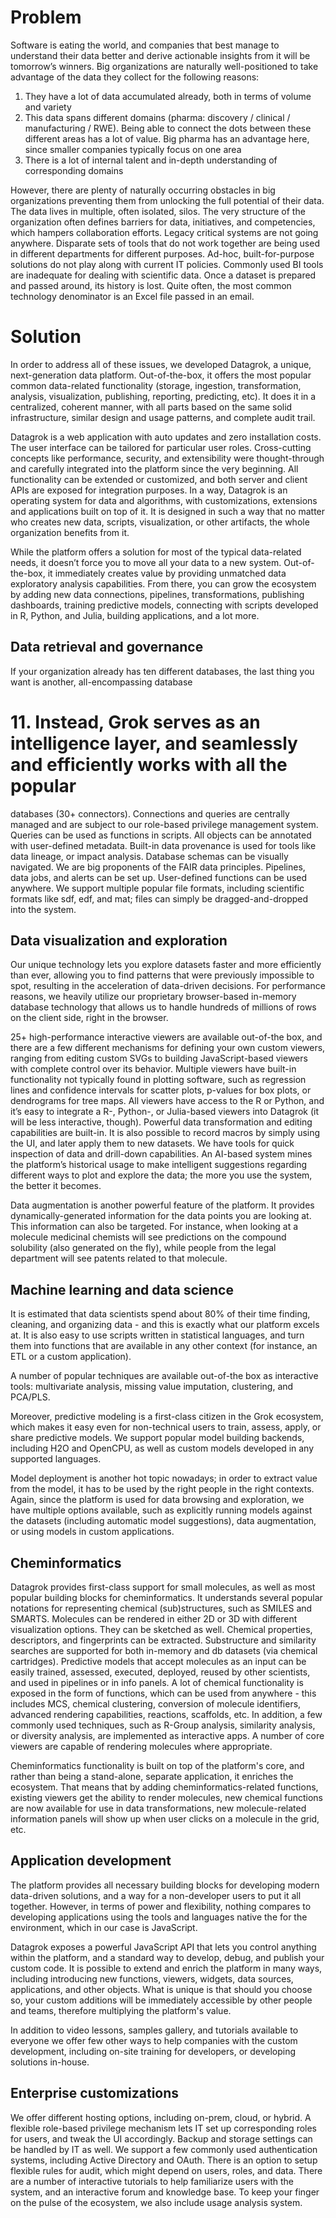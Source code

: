 <!-- TITLE: Enterprise -->
<!-- SUBTITLE: -->

# Problem

Software is eating the world, and companies that best manage to understand their data better and derive actionable
insights from it will be tomorrow’s winners. Big organizations are naturally well-positioned to take advantage of the
data they collect for the following reasons:

1. They have a lot of data accumulated already, both in terms of volume and variety
2. This data spans different domains (pharma: discovery / clinical / manufacturing / RWE). Being able to connect the
   dots between these different areas has a lot of value. Big pharma has an advantage here, since smaller companies
   typically focus on one area
3. There is a lot of internal talent and in-depth understanding of corresponding domains

However, there are plenty of naturally occurring obstacles in big organizations preventing them from unlocking the full
potential of their data. The data lives in multiple, often isolated, silos. The very structure of the organization often
defines barriers for data, initiatives, and competencies, which hampers collaboration efforts. Legacy critical systems
are not going anywhere. Disparate sets of tools that do not work together are being used in different departments for
different purposes. Ad-hoc, built-for-purpose solutions do not play along with current IT policies. Commonly used BI
tools are inadequate for dealing with scientific data. Once a dataset is prepared and passed around, its history is
lost. Quite often, the most common technology denominator is an Excel file passed in an email.

# Solution

In order to address all of these issues, we developed Datagrok, a unique, next-generation data platform. Out-of-the-box,
it offers the most popular common data-related functionality (storage, ingestion, transformation, analysis,
visualization, publishing, reporting, predicting, etc). It does it in a centralized, coherent manner, with all parts
based on the same solid infrastructure, similar design and usage patterns, and complete audit trail.

Datagrok is a web application with auto updates and zero installation costs. The user interface can be tailored for
particular user roles. Cross-cutting concepts like performance, security, and extensibility were thought-through and
carefully integrated into the platform since the very beginning. All functionality can be extended or customized, and
both server and client APIs are exposed for integration purposes. In a way, Datagrok is an operating system for data and
algorithms, with customizations, extensions and applications built on top of it. It is designed in such a way that no
matter who creates new data, scripts, visualization, or other artifacts, the whole organization benefits from it.

While the platform offers a solution for most of the typical data-related needs, it doesn’t force you to move all your
data to a new system. Out-of-the-box, it immediately creates value by providing unmatched data exploratory analysis
capabilities. From there, you can grow the ecosystem by adding new data connections, pipelines, transformations,
publishing dashboards, training predictive models, connecting with scripts developed in R, Python, and Julia, building
applications, and a lot more.

## Data retrieval and governance

If your organization already has ten different databases, the last thing you want is another, all-encompassing database

# 11. Instead, Grok serves as an intelligence layer, and seamlessly and efficiently works with all the popular

databases (30+ connectors). Connections and queries are centrally managed and are subject to our role-based privilege
management system. Queries can be used as functions in scripts. All objects can be annotated with user-defined metadata.
Built-in data provenance is used for tools like data lineage, or impact analysis. Database schemas can be visually
navigated. We are big proponents of the FAIR data principles. Pipelines, data jobs, and alerts can be set up.
User-defined functions can be used anywhere. We support multiple popular file formats, including scientific formats like
sdf, edf, and mat; files can simply be dragged-and-dropped into the system.

## Data visualization and exploration

Our unique technology lets you explore datasets faster and more efficiently than ever, allowing you to find patterns
that were previously impossible to spot, resulting in the acceleration of data-driven decisions. For performance
reasons, we heavily utilize our proprietary browser-based in-memory database technology that allows us to handle
hundreds of millions of rows on the client side, right in the browser.

25+ high-performance interactive viewers are available out-of-the box, and there are a few different mechanisms for
defining your own custom viewers, ranging from editing custom SVGs to building JavaScript-based viewers with complete
control over its behavior. Multiple viewers have built-in functionality not typically found in plotting software, such
as regression lines and confidence intervals for scatter plots, p-values for box plots, or dendrograms for tree maps.
All viewers have access to the R or Python, and it’s easy to integrate a R-, Python-, or Julia-based viewers into
Datagrok (it will be less interactive, though). Powerful data transformation and editing capabilities are built-in. It
is also possible to record macros by simply using the UI, and later apply them to new datasets. We have tools for quick
inspection of data and drill-down capabilities. An AI-based system mines the platform’s historical usage to make
intelligent suggestions regarding different ways to plot and explore the data; the more you use the system, the better
it becomes.

Data augmentation is another powerful feature of the platform. It provides dynamically-generated information for the
data points you are looking at. This information can also be targeted. For instance, when looking at a molecule
medicinal chemists will see predictions on the compound solubility (also generated on the fly), while people from the
legal department will see patents related to that molecule.

## Machine learning and data science

It is estimated that data scientists spend about 80% of their time finding, cleaning, and organizing data - and this is
exactly what our platform excels at. It is also easy to use scripts written in statistical languages, and turn them into
functions that are available in any other context (for instance, an ETL or a custom application).

A number of popular techniques are available out-of-the box as interactive tools: multivariate analysis, missing value
imputation, clustering, and PCA/PLS.

Moreover, predictive modeling is a first-class citizen in the Grok ecosystem, which makes it easy even for non-technical
users to train, assess, apply, or share predictive models. We support popular model building backends, including H2O and
OpenCPU, as well as custom models developed in any supported languages.

Model deployment is another hot topic nowadays; in order to extract value from the model, it has to be used by the right
people in the right contexts. Again, since the platform is used for data browsing and exploration, we have multiple
options available, such as explicitly running models against the datasets (including automatic model suggestions), data
augmentation, or using models in custom applications.

## Cheminformatics

Datagrok provides first-class support for small molecules, as well as most popular building blocks for cheminformatics.
It understands several popular notations for representing chemical
(sub)structures, such as SMILES and SMARTS. Molecules can be rendered in either 2D or 3D with different visualization
options. They can be sketched as well. Chemical properties, descriptors, and fingerprints can be extracted. Substructure
and similarity searches are supported for both in-memory and db datasets (via chemical cartridges). Predictive models
that accept molecules as an input can be easily trained, assessed, executed, deployed, reused by other scientists, and
used in pipelines or in info panels. A lot of chemical functionality is exposed in the form of functions, which can be
used from anywhere - this includes MCS, chemical clustering, conversion of molecule identifiers, advanced rendering
capabilities, reactions, scaffolds, etc. In addition, a few commonly used techniques, such as R-Group analysis,
similarity analysis, or diversity analysis, are implemented as interactive apps. A number of core viewers are capable of
rendering molecules where appropriate.

Cheminformatics functionality is built on top of the platform's core, and rather than being a stand-alone, separate
application, it enriches the ecosystem. That means that by adding cheminformatics-related functions, existing viewers
get the ability to render molecules, new chemical functions are now available for use in data transformations, new
molecule-related information panels will show up when user clicks on a molecule in the grid, etc.

## Application development

The platform provides all necessary building blocks for developing modern data-driven solutions, and a way for a
non-developer users to put it all together. However, in terms of power and flexibility, nothing compares to developing
applications using the tools and languages native the for the environment, which in our case is JavaScript.

Datagrok exposes a powerful JavaScript API that lets you control anything within the platform, and a standard way to
develop, debug, and publish your custom code. It is possible to extend and enrich the platform in many ways, including
introducing new functions, viewers, widgets, data sources, applications, and other objects. What is unique is that
should you choose so, your custom additions will be immediately accessible by other people and teams, therefore
multiplying the platform's value.

In addition to video lessons, samples gallery, and tutorials available to everyone we offer few other ways to help
companies with the custom development, including on-site training for developers, or developing solutions in-house.

## Enterprise customizations

We offer different hosting options, including on-prem, cloud, or hybrid. A flexible role-based privilege mechanism lets
IT set up corresponding roles for users, and tweak the UI accordingly. Backup and storage settings can be handled by IT
as well. We support a few commonly used authentication systems, including Active Directory and OAuth. There is an option
to setup flexible rules for audit, which might depend on users, roles, and data. There are a number of interactive
tutorials to help familiarize users with the system, and an interactive forum and knowledge base. To keep your finger on
the pulse of the ecosystem, we also include usage analysis system.
